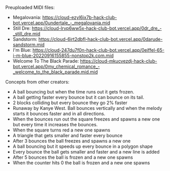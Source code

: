 Preuploaded MIDI files:

- Megalovania: https://cloud-ezyl6ix7b-hack-club-bot.vercel.app/0undertale_-_megalovania.mid
- Still Dre: https://cloud-lrvp6ww5x-hack-club-bot.vercel.app/0dr_dre_-_still_dre.mid
- Sandstorm: https://cloud-6irt2dbfl-hack-club-bot.vercel.app/0darude-sandstorm.mid
- I'm Blue: https://cloud-247du7f0n-hack-club-bot.vercel.app/0eiffel-65-i-m-blue-20220916155855-nonstop2k.com.mid
- Welcome To The Black Parade: https://cloud-mkucvezdj-hack-club-bot.vercel.app/0my_chemical_romance_-_welcome_to_the_black_parade.mid.mid

Concepts from other creators:

- A ball bouncing but when the time runs out it gets frozen.
- A ball getting faster every bounce but it can bounce on its tail.
- 2 blocks colliding but every bounce they go 2% faster
- Runaway by Kanye West. Ball bounces vertically and when the melody starts it bounces faster and in all directions.
- When the bounces run out the square freezes and spawns a new one but every time it increases the bounces.
- When the square turns red a new one spawns
- A triangle that gets smaller and faster every bounce
- After 3 bounces the ball freezes and spawns a new one
- A ball bouncing but it speeds up every bounce in a polygon shape
- Every bounce the ball gets smaller and faster and a new line is added
- After 5 bounces the ball is frozen and a new one spawns
- When the counter hits 0 the ball is frozen and a new one spawns
